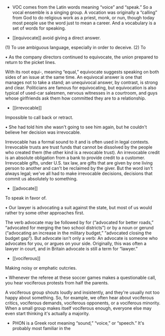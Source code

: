- VOC comes from the Latin words meaning “voice” and “speak.” So a vocal ensemble is a singing
group. A vocation was originally a “calling” from God to do religious work as a priest, monk, or nun,
though today most people use the word just to mean a career. And a vocabulary is a set of words for
speaking.

- [[equivocate]] 
avoid giving a direct answer. 

 (1) To use ambiguous language, especially in order to deceive. (2) To

• As the company directors continued to equivocate, the union prepared to return to the picket lines. 

With its root equi-, meaning “equal,” equivocate suggests speaking on both sides of an issue at the
same time. An equivocal answer is one that manages not to take a stand; an unequivocal answer, by
contrast, is strong and clear. Politicians are famous for equivocating, but equivocation is also typical
of  used-car  salesmen,  nervous  witnesses  in  a  courtroom,  and  guys  whose  girlfriends  ask  them  how
committed they are to a relationship.

- [[irrevocable]] 

 Impossible to call back or retract. 

•  She  had  told  him  she  wasn't  going  to  see  him  again,  but  he  couldn't  believe  her  decision  was
irrevocable. 

Irrevocable has a formal sound to it and is often used in legal contexts. Irrevocable trusts are trust
funds that cannot be dissolved by the people who created them (the other kind is a revocable trust).
An  irrevocable  credit  is  an  absolute  obligation  from  a  bank  to  provide  credit  to  a  customer.
Irrevocable gifts, under U.S. tax law, are gifts that are given by one living person to another and can't
be  reclaimed  by  the  giver.  But  the  word  isn't  always  legal;  we've  all  had  to  make  irrevocable
decisions, decisions that commit us absolutely to something.

- [[advocate]] 

 To speak in favor of. 

•  Our  lawyer  is  advocating  a  suit  against  the  state,  but  most  of  us  would  rather  try  some  other
approaches first. 

The verb advocate may be followed by for (“advocated for better roads,” “advocated for merging the
two  school  districts”)  or  by  a  noun  or  gerund  (“advocating  an  increase  in  the  military  budget,”
“advocated closing the budget gap”). But advocate isn't only a verb: An advocate is someone who
advocates for you, or argues on your side. Originally, this was often a lawyer in court, and in Britain
advocate is still a term for “lawyer.”

- [[vociferous]] 

 Making noisy or emphatic outcries. 

• Whenever the referee at these soccer games makes a questionable call, you hear vociferous protests
from half the parents. 

A vociferous group shouts loudly and insistently, and they're usually not too happy about something.
So, for example, we often hear about vociferous critics, vociferous demands, vociferous opponents,
or a vociferous minority. When a small group makes itself vociferous enough, everyone else may even
start thinking it's actually a majority.

- PHON  is  a  Greek  root  meaning  “sound,”  “voice,”  or  “speech.”  It's  probably  most  familiar  in  the
